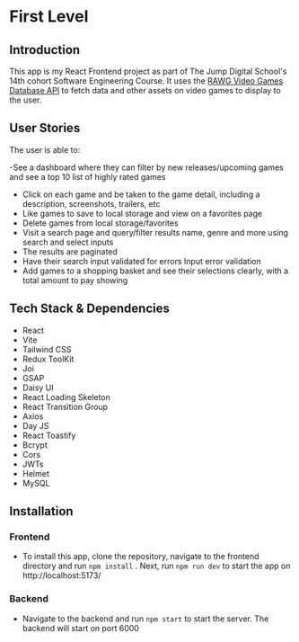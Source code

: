 # First Level

## Introduction

This app is my React Frontend project as part of The Jump Digital School's 14th cohort Software Engineering Course. It uses the [RAWG Video Games Database API](https://rawg.io/apidocs) to fetch data and other assets on video games to display to the user.

## User Stories

The user is able to:

-See a dashboard where they can filter by new releases/upcoming games and see a top 10 list of highly rated games

- Click on each game and be taken to the game detail, including a description, screenshots, trailers, etc
- Like games to save to local storage and view on a favorites page
- Delete games from local storage/favorites
- Visit a search page and query/filter results name, genre and more using search and select inputs
- The results are paginated
- Have their search input validated for errors
  Input error validation
- Add games to a shopping basket and see their selections clearly, with a total amount to pay
  showing

## Tech Stack & Dependencies

- React
- Vite
- Tailwind CSS
- Redux ToolKit
- Joi
- GSAP
- Daisy UI
- React Loading Skeleton
- React Transition Group
- Axios 
- Day JS
- React Toastify
- Bcrypt
- Cors
- JWTs
- Helmet
- MySQL



## Installation

### Frontend
- To install this app, clone the repository, navigate to the frontend directory and run `npm install` . Next, run `npm run dev` to start the app on http://localhost:5173/

### Backend
- Navigate to the backend and run `npm start` to start the server. The backend will start on port 6000
